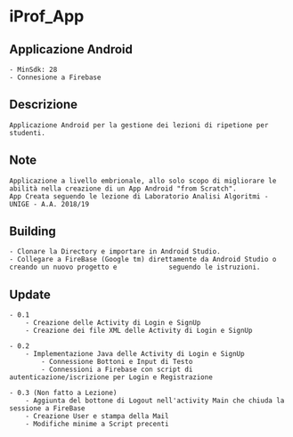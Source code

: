 # iProf_App

## Applicazione Android

    - MinSdk: 28
    - Connesione a Firebase

## Descrizione
    Applicazione Android per la gestione dei lezioni di ripetione per studenti.

## Note
    Applicazione a livello embrionale, allo solo scopo di migliorare le abilità nella creazione di un App Android "from Scratch".
    App Creata seguendo le lezione di Laboratorio Analisi Algoritmi - UNIGE - A.A. 2018/19

## Building
    - Clonare la Directory e importare in Android Studio.
    - Collegare a FireBase (Google tm) direttamente da Android Studio o creando un nuovo progetto e             seguendo le istruzioni.

## Update
    - 0.1
        - Creazione delle Activity di Login e SignUp
        - Creazione dei file XML delle Activity di Login e SignUp

    - 0.2
        - Implementazione Java delle Activity di Login e SignUp
            - Connessione Bottoni e Input di Testo
            - Connessioni a Firebase con script di autenticazione/iscrizione per Login e Registrazione
    
    - 0.3 (Non fatto a Lezione)
        - Aggiunta del bottone di Logout nell'activity Main che chiuda la sessione a FireBase
        - Creazione User e stampa della Mail
        - Modifiche minime a Script precenti